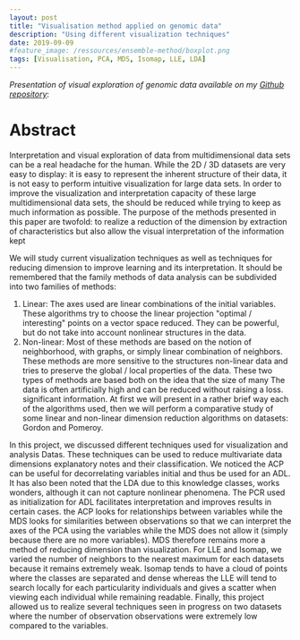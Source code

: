 ```yaml
---
layout: post
title: "Visualisation method applied on genomic data"
description: "Using different visualization techniques"
date: 2019-09-09
#feature_image: /ressources/ensemble-method/boxplot.png
tags: [Visualisation, PCA, MDS, Isomap, LLE, LDA]
---
```


*Presentation of visual exploration of genomic data available on my [Github repository](https://github.com/mbenhamd/exploration-visuelles-genomique)*:

# Abstract

Interpretation and visual exploration of data from multidimensional data sets can be
a real headache for the human. While the 2D / 3D datasets are very easy to display: it is easy to represent the inherent structure of their data, it is not easy to
perform intuitive visualization for large data sets. In order to improve the visualization and interpretation capacity of these large multidimensional data sets, the
should be reduced while trying to keep as much information as possible. The purpose of the methods presented in this paper are twofold: to realize a reduction of the dimension by extraction of characteristics
but also allow the visual interpretation of the information kept
<!--more-->

We will study current visualization techniques as well as techniques for reducing
dimension to improve learning and its interpretation. It should be remembered that the family
methods of data analysis can be subdivided into two families of methods:
1. Linear: The axes used are linear combinations of the initial variables. These algorithms
try to choose the linear projection "optimal / interesting" points on a vector space
reduced. They can be powerful, but do not take into account nonlinear structures
in the data.
2. Non-linear: Most of these methods are based on the notion of neighborhood, with graphs, or
simply linear combination of neighbors. These methods are more sensitive to the structures
non-linear data and tries to preserve the global / local properties of the data.
These two types of methods are based both on the idea that the size of many
The data is often artificially high and can be reduced without raising a loss.
significant information.
At first we will present in a rather brief way each of the algorithms used, then we
will perform a comparative study of some linear and non-linear dimension reduction algorithms
on datasets: Gordon and Pomeroy.

In this project, we discussed different techniques used for visualization and analysis
Datas. These techniques can be used to reduce multivariate data dimensions
explanatory notes and their classification. We noticed the ACP can be useful for decorrelating variables
initial and thus be used for an ADL. It has also been noted that the LDA due to this knowledge
classes, works wonders, although it can not capture nonlinear phenomena.
The PCR used as initialization for ADL facilitates interpretation and improves results in
certain cases.
the ACP looks for relationships between variables while the MDS looks for similarities between observations
so that we can interpret the axes of the PCA using the variables while the MDS does not allow it
(simply because there are no more variables). MDS therefore remains more a method of reducing
dimension than visualization.
For LLE and Isomap, we varied the number of neighbors to the nearest maximum for each
datasets because it remains extremely weak. Isomap tends to have a cloud of points where the
classes are separated and dense whereas the LLE will tend to search locally for each particularity
individuals and gives a scatter when viewing each individual while remaining readable.
Finally, this project allowed us to realize several techniques seen in progress on two datasets
where the number of observation observations were extremely low compared to the variables.
